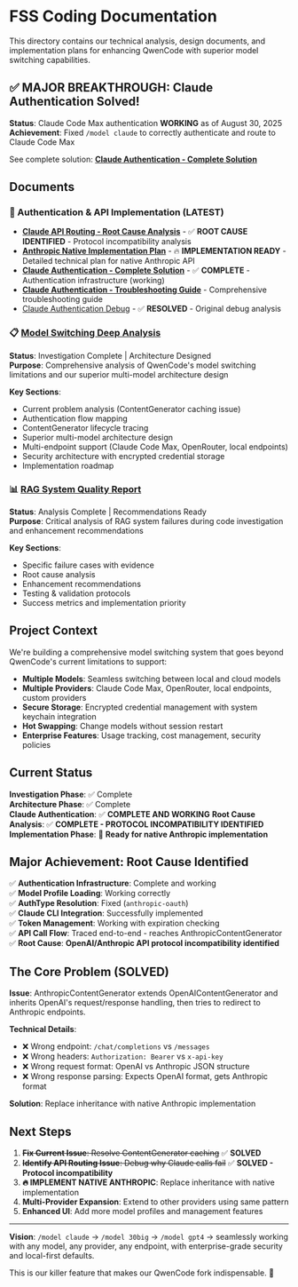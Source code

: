 # FSS Coding Documentation

This directory contains our technical analysis, design documents, and implementation plans for enhancing QwenCode with superior model switching capabilities.

## ✅ MAJOR BREAKTHROUGH: Claude Authentication Solved!

**Status**: Claude Code Max authentication **WORKING** as of August 30, 2025
**Achievement**: Fixed `/model claude` to correctly authenticate and route to Claude Code Max

See complete solution: **[Claude Authentication - Complete Solution](CLAUDE-AUTHENTICATION-COMPLETE-SOLUTION.md)**

## Documents

### 🔐 Authentication & API Implementation (LATEST)
- **[Claude API Routing - Root Cause Analysis](CLAUDE-API-ROUTING-ROOT-CAUSE-ANALYSIS.md)** - ✅ **ROOT CAUSE IDENTIFIED** - Protocol incompatibility analysis
- **[Anthropic Native Implementation Plan](ANTHROPIC-NATIVE-IMPLEMENTATION-PLAN.md)** - 🔥 **IMPLEMENTATION READY** - Detailed technical plan for native Anthropic API
- **[Claude Authentication - Complete Solution](CLAUDE-AUTHENTICATION-COMPLETE-SOLUTION.md)** - ✅ **COMPLETE** - Authentication infrastructure (working)
- **[Claude Authentication - Troubleshooting Guide](CLAUDE-AUTHENTICATION-TROUBLESHOOTING.md)** - Comprehensive troubleshooting guide
- [Claude Authentication Debug](CLAUDE-AUTHENTICATION-DEBUG.md) - ✅ **RESOLVED** - Original debug analysis

### 📋 [Model Switching Deep Analysis](./Model-Switching-Deep-Analysis.md)
**Status**: Investigation Complete | Architecture Designed  
**Purpose**: Comprehensive analysis of QwenCode's model switching limitations and our superior multi-model architecture design

**Key Sections**:
- Current problem analysis (ContentGenerator caching issue)
- Authentication flow mapping
- ContentGenerator lifecycle tracing  
- Superior multi-model architecture design
- Multi-endpoint support (Claude Code Max, OpenRouter, local endpoints)
- Security architecture with encrypted credential storage
- Implementation roadmap

### 📊 [RAG System Quality Report](./RAG-System-Quality-Report.md)
**Status**: Analysis Complete | Recommendations Ready  
**Purpose**: Critical analysis of RAG system failures during code investigation and enhancement recommendations

**Key Sections**:
- Specific failure cases with evidence
- Root cause analysis
- Enhancement recommendations
- Testing & validation protocols
- Success metrics and implementation priority

## Project Context

We're building a comprehensive model switching system that goes beyond QwenCode's current limitations to support:

- **Multiple Models**: Seamless switching between local and cloud models
- **Multiple Providers**: Claude Code Max, OpenRouter, local endpoints, custom providers
- **Secure Storage**: Encrypted credential management with system keychain integration  
- **Hot Swapping**: Change models without session restart
- **Enterprise Features**: Usage tracking, cost management, security policies

## Current Status

**Investigation Phase**: ✅ Complete  
**Architecture Phase**: ✅ Complete  
**Claude Authentication**: ✅ **COMPLETE AND WORKING**
**Root Cause Analysis**: ✅ **COMPLETE - PROTOCOL INCOMPATIBILITY IDENTIFIED**
**Implementation Phase**: 🚧 **Ready for native Anthropic implementation**

## Major Achievement: Root Cause Identified

✅ **Authentication Infrastructure**: Complete and working  
✅ **Model Profile Loading**: Working correctly  
✅ **AuthType Resolution**: Fixed (`anthropic-oauth`)  
✅ **Claude CLI Integration**: Successfully implemented  
✅ **Token Management**: Working with expiration checking  
✅ **API Call Flow**: Traced end-to-end - reaches AnthropicContentGenerator
✅ **Root Cause**: **OpenAI/Anthropic API protocol incompatibility identified**

## The Core Problem (SOLVED)

**Issue**: AnthropicContentGenerator extends OpenAIContentGenerator and inherits OpenAI's request/response handling, then tries to redirect to Anthropic endpoints.

**Technical Details**:
- ❌ Wrong endpoint: `/chat/completions` vs `/messages`
- ❌ Wrong headers: `Authorization: Bearer` vs `x-api-key`
- ❌ Wrong request format: OpenAI vs Anthropic JSON structure  
- ❌ Wrong response parsing: Expects OpenAI format, gets Anthropic format

**Solution**: Replace inheritance with native Anthropic implementation

## Next Steps

1. ~~**Fix Current Issue**: Resolve ContentGenerator caching~~ ✅ **SOLVED**
2. ~~**Identify API Routing Issue**: Debug why Claude calls fail~~ ✅ **SOLVED - Protocol incompatibility**
3. **🔥 IMPLEMENT NATIVE ANTHROPIC**: Replace inheritance with native implementation
4. **Multi-Provider Expansion**: Extend to other providers using same pattern
5. **Enhanced UI**: Add more model profiles and management features

---

**Vision**: `/model claude` → `/model 30big` → `/model gpt4` → seamlessly working with any model, any provider, any endpoint, with enterprise-grade security and local-first defaults.

This is our killer feature that makes our QwenCode fork indispensable. 🚀